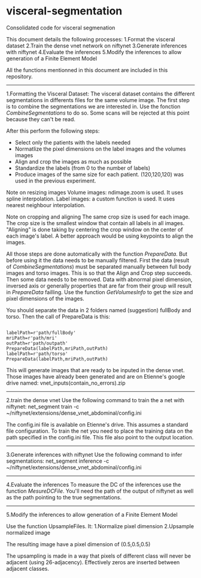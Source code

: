 # visceral-segmentation
 Consolidated code for visceral segmenation

This document details the following processes:
1.Format the visceral dataset 
2.Train the dense vnet network on niftynet
3.Generate inferences with niftynet
4.Evaluate the inferences
5.Modify the inferences to allow generation of a Finite Element Model

All the functions mentionned in this document are included in this repository.
**********************************************************
1.Formatting the Visceral Dataset:
The visceral dataset contains the different segmentations in differents files for the same volume image. The 
first step is to combine the segmentations we are interested in. Use the fonction *CombineSegmentations* to do so. Some scans will be rejected at this point because they can't be read. 

After this perform the following steps:
* Select only the patients with the labels needed
* Normatlize the pixel dimensions on the label images and the volumes images
* Align and crop the images as much as possible
* Standardize the labels (from 0 to the number of labels)
* Produce images of the same size for each patient. (120,120,120) was used in the previous experiment.

Note on resizing images
Volume images: ndimage.zoom is used. It uses spline interpolation.
Label images: a custom function is used. It uses nearest neighbour interpolation.

Note on cropping and aligning
The same crop size is used for each image. The crop size is the smallest window that contain all labels in all images. "Aligning" is done taking by centering the crop window on the center of each image's label. A better approach would be using keypoints to align the images. 

All those steps are done automatically with the function *PrepareData*. But before using it the data needs to be manually filtered. First the data (result of *CombineSegmentations*) must be separated manually between full body images and torso images. This is so that the Align and Crop step succeeds. Then some data needs to be removed. Data with abnormal pixel dimension, inversed axis or generally properties that are far from their group will result in *PrepareData* failling. Use the function *GetVolumesInfo* to get the size and pixel dimensions of the images.

You should separate the data in 2 folders named (suggestion) fullBody and torso. Then the call of PrepareData is this: 
<pre><code>
labelPath=r'path/fullBody'
mriPath=r'path/mri'
outPath=r'path/outpath'
PrepareData(labelPath,mriPath,outPath)
labelPath=r'path/torso'
PrepareData(labelPath,mriPath,outPath)
</code></pre>

This will generate images that are ready to be inputed in the dense vnet. Those images have already been generated and are on Etienne's google drive named: vnet_inputs(contain_no_errors).zip

**********************************************************
2.train the dense vnet
Use the following command to train the a net with niftynet:
net_segment train -c ~/niftynet/extensions/dense_vnet_abdominal/config.ini

The config.ini file is available on Etienne's drive. This assumes a standard file configuration. To train the net you need to place the training data on the path specified in the config.ini file. This file also point to the output location. 

**********************************************************
3.Generate inferences with niftynet
Use the following command to infer segmentations:
net_segment inference -c ~/niftynet/extensions/dense_vnet_abdominal/config.ini

**********************************************************
4.Evaluate the inferences
To measure the DC of the inferences use the function *MesureDCFile*. You'll need the path of the output of niftynet as well as the path pointing to the true segmentations.

**********************************************************
5.Modify the inferences to allow generation of a Finite Element Model

Use the function UpsampleFiles. It:
    1.Normalize pixel dimension
    2.Upsample normalized image
	
The resulting image have a pixel dimension of (0.5,0.5,0.5)
	
The upsampling is made in a way that pixels of different class will never be adjacent (using 26-adjacency). Effectively zeros are inserted between adjacent classes.